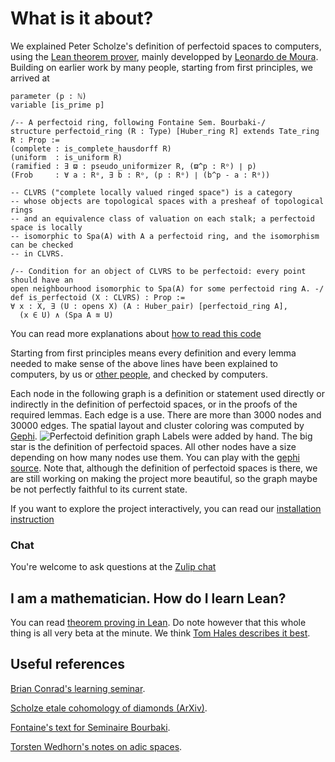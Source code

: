 # What is it about?

We explained Peter Scholze's definition of perfectoid spaces to
computers, using the [Lean theorem prover](https://leanprover.github.io/), mainly developped by
[Leonardo de Moura](https://leodemoura.github.io/).
Building on earlier work by many people, starting from first
principles, we arrived at
```lean
parameter (p : ℕ)
variable [is_prime p]

/-- A perfectoid ring, following Fontaine Sem. Bourbaki-/
structure perfectoid_ring (R : Type) [Huber_ring R] extends Tate_ring R : Prop :=
(complete : is_complete_hausdorff R)
(uniform  : is_uniform R)
(ramified : ∃ ϖ : pseudo_uniformizer R, (ϖ^p : Rᵒ) ∣ p)
(Frob     : ∀ a : Rᵒ, ∃ b : Rᵒ, (p : Rᵒ) ∣ (b^p - a : Rᵒ))

-- CLVRS ("complete locally valued ringed space") is a category
-- whose objects are topological spaces with a presheaf of topological rings
-- and an equivalence class of valuation on each stalk; a perfectoid space is locally
-- isomorphic to Spa(A) with A a perfectoid ring, and the isomorphism can be checked 
-- in CLVRS.

/-- Condition for an object of CLVRS to be perfectoid: every point should have an
open neighbourhood isomorphic to Spa(A) for some perfectoid ring A. -/
def is_perfectoid (X : CLVRS) : Prop :=
∀ x : X, ∃ (U : opens X) (A : Huber_pair) [perfectoid_ring A],
  (x ∈ U) ∧ (Spa A ≊ U)
```
You can read more explanations about [how to read this code](how-to-read-lean.html)

Starting from first principles means every definition and every lemma
needed to make sense of the above lines have been explained to
computers, by us or [other people](https://github.com/leanprover-community/mathlib/graphs/contributors), and checked by computers.

Each node in the following graph is a definition or statement used
directly or indirectly in the definition of perfectoid spaces, or in the
proofs of the required lemmas. Each edge is a use. There are more than
3000 nodes and 30000 edges. The spatial layout and cluster coloring was
computed by [Gephi](https://gephi.org/).
![Perfectoid definition graph](images/perfectoid_graph.png)
Labels were added by hand. The big star is the definition of perfectoid
spaces. All other nodes have a size depending on how many nodes use
them. You can play with the [gephi source](perfectoid.gephi). 
Note that, although the definition of perfectoid spaces is
there, we are still working on making the project more beautiful, so
the graph maybe be not perfectly faithful to its current state.

If you want to explore the project interactively, you can read our
[installation instruction](install.html)

### Chat

You're welcome to ask questions at the [Zulip chat](https://leanprover.zulipchat.com/#narrow/stream/116395-maths/topic/Perfectoid.20spaces)

## I am a mathematician. How do I learn Lean?

You can read [theorem proving in Lean](https://leanprover.github.io/theorem_proving_in_lean/). Do note however that this whole thing is all very beta at the minute. We think [Tom Hales describes it best](https://jiggerwit.wordpress.com/2018/04/14/the-architecture-of-proof-assistants/).


## Useful references

[Brian Conrad's learning seminar](http://math.stanford.edu/~conrad/Perfseminar/).

[Scholze etale cohomology of diamonds (ArXiv)](https://arxiv.org/abs/1709.07343).

[Fontaine's text for Seminaire Bourbaki](http://www.bourbaki.ens.fr/TEXTES/1057.pdf).

[Torsten Wedhorn's notes on adic spaces](http://wwwf.imperial.ac.uk/~buzzard/docs/AdicSpaces.pdf).
